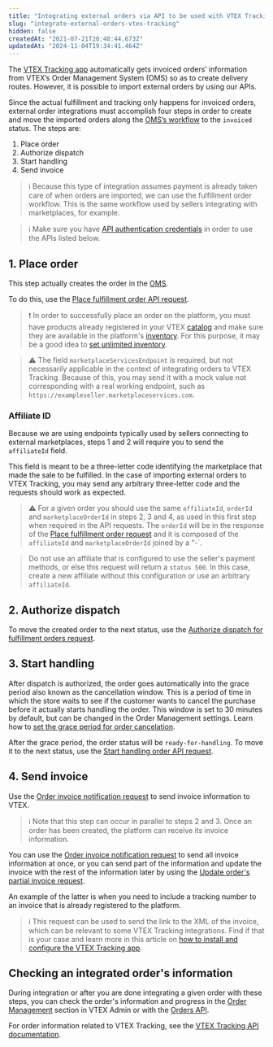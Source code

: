 ```yaml
---
title: "Integrating external orders via API to be used with VTEX Tracking"
slug: "integrate-external-orders-vtex-tracking"
hidden: false
createdAt: "2021-07-21T20:48:44.673Z"
updatedAt: "2024-11-04T19:34:41.464Z"
---
```

The [VTEX Tracking app](https://help.vtex.com/en/tutorial/visao-geral-vtex-tracking--1uDRquVudbPuoK05MtbZGh#) automatically gets invoiced orders’ information from VTEX’s Order Management System (OMS) so as to create delivery routes. However, it is possible to import external orders by using our APIs.

Since the actual fulfillment and tracking only happens for invoiced orders, external order integrations must accomplish four steps in order to create and move the imported orders along the [OMS’s workflow](https://help.vtex.com/en/tutorial/fluxo-de-pedido--tutorials_196#) to the `invoiced` status. The steps are:

1. Place order
2. Authorize dispatch
3. Start handling
4. Send invoice

>ℹ️ Because this type of integration assumes payment is already taken care of when orders are imported, we can use the fulfillment order workflow. This is the same workflow used by sellers integrating with marketplaces, for example.

>ℹ️ Make sure you have [API authentication credentials](https://developers.vtex.com/docs/guides/getting-started-authentication) in order to use the APIs listed below.

## 1. Place order

This step actually creates the order in the [OMS](https://help.vtex.com/en/tutorial/lista-de-pedidos--tutorials_200#).

To do this, use the [Place fulfillment order API request](https://developers.vtex.com/docs/api-reference/marketplace-protocol-external-marketplace-orders#post-/api/fulfillment/pvt/orders).

>❗ In order to successfully place an order on the platform, you must have products already registered in your VTEX [catalog](https://help.vtex.com/tracks/catalog-101--5AF0XfnjfWeopIFBgs3LIQ#) and make sure they are available in the platform's [inventory](https://help.vtex.com/en/tutorial/managing-stock-items--tutorials_139#). For this purpose, it may be a good idea to [set unlimited inventory](https://help.vtex.com/en/tutorial/inventory-management--tutorials_139).

>⚠️ The field `marketplaceServicesEndpoint` is required, but not necessarily applicable in the context of integrating orders to VTEX Tracking. Because of this, you may send it with a mock value not corresponding with a real working endpoint, such as `https://exampleseller.marketplaceservices.com`.

### Affiliate ID

Because we are using endpoints typically used by sellers connecting to external marketplaces, steps 1 and 2 will require you to send the `affiliateId` field.

This field is meant to be a three-letter code identifying the marketplace that made the sale to be fulfilled. In the case of importing external orders to VTEX Tracking, you may send any arbitrary three-letter code and the requests should work as expected.

>⚠️ For a given order you should use the same `affiliateId`, `orderId` and `marketplaceOrderId` in steps 2, 3 and 4, as used in this first step when required in the API requests. The `orderId` will be in the response of the [Place fulfillment order request](https://developers.vtex.com/docs/api-reference/marketplace-protocol-external-marketplace-orders#post-/api/fulfillment/pvt/orders) and it is composed of the `affiliateId` and `marketplaceOrderId` joined by a “-`.

> Do not use an affiliate that is configured to use the seller's payment methods, or else this request will return a `status 500`. In this case, create a new affiliate without this configuration or use an arbitrary `affiliateId`.

## 2. Authorize dispatch

To move the created order to the next status, use the [Authorize dispatch for fulfillment orders request](https://developers.vtex.com/docs/api-reference/marketplace-protocol-external-marketplace-orders#post-/api/fulfillment/pvt/orders/-orderId-/fulfill).

## 3. Start handling

After dispatch is authorized, the order goes automatically into the grace period also known as the cancellation window. This is a period of time in which the store waits to see if the customer wants to cancel the purchase before it actually starts handling the order. This window is set to 30 minutes by default, but can be changed in the Order Management settings. Learn how to [set the grace period for order cancelation](https://help.vtex.com/en/tutorial/setting-the-grace-period-for-order-cancellation--jYFdnPDtNm4WCEkYWqqC#).

After the grace period, the order status will be `ready-for-handling`. To move it to the next status, use the [Start handling order API request](https://developers.vtex.com/vtex-rest-api/reference/starthandling).

## 4. Send invoice

Use the [Order invoice notification request](https://developers.vtex.com/docs/api-reference/orders-api#post-/api/oms/pvt/orders/-orderId-/invoice) to send invoice information to VTEX.

>ℹ️ Note that this step can occur in parallel to steps 2 and 3. Once an order has been created, the platform can receive its invoice information.

You can use the [Order invoice notification request](https://developers.vtex.com/docs/api-reference/orders-api#post-/api/oms/pvt/orders/-orderId-/invoice) to send all invoice information at once, or you can send part of the information and update the invoice with the rest of the information later by using the  [Update order's partial invoice request](https://developers.vtex.com/vtex-rest-api/reference/updatepartialinvoicesendtrackingnumber).

An example of the latter is when you need to include a tracking number to an invoice that is already registered to the platform.

>ℹ️ This request can be used to send the link to the XML of the invoice, which can be relevant to some VTEX Tracking integrations. Find if that is your case and learn more in this article on [how to install and configure the VTEX Tracking app](https://help.vtex.com/pt/tutorial/how-to-install-and-setup-the-vtex-tracking-app-on-your-vtex-admin--3ejuFsJ1m0r08cT6afpIPf#).

## Checking an integrated order's information

During integration or after you are done integrating a given order with these steps, you can check the order's information and progress in the [Order Management](https://help.vtex.com/en/category/orders-management--2663q96EyQuYc20y0yYAEE#) section in VTEX Admin or with the [Orders API](https://developers.vtex.com/vtex-rest-api/reference/orders).

For order information related to VTEX Tracking, see the [VTEX Tracking API documentation](https://developers.vtex.com/docs/api-reference/tracking#overview).
